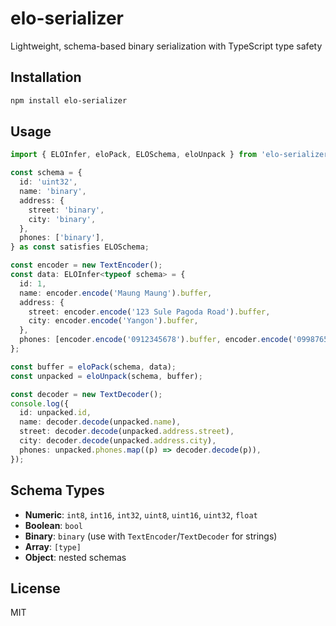 # elo-serializer

Lightweight, schema-based binary serialization with TypeScript type safety

## Installation

```bash
npm install elo-serializer
```

## Usage

```typescript
import { ELOInfer, eloPack, ELOSchema, eloUnpack } from 'elo-serializer';

const schema = {
  id: 'uint32',
  name: 'binary',
  address: {
    street: 'binary',
    city: 'binary',
  },
  phones: ['binary'],
} as const satisfies ELOSchema;

const encoder = new TextEncoder();
const data: ELOInfer<typeof schema> = {
  id: 1,
  name: encoder.encode('Maung Maung').buffer,
  address: {
    street: encoder.encode('123 Sule Pagoda Road').buffer,
    city: encoder.encode('Yangon').buffer,
  },
  phones: [encoder.encode('0912345678').buffer, encoder.encode('0998765432').buffer],
};

const buffer = eloPack(schema, data);
const unpacked = eloUnpack(schema, buffer);

const decoder = new TextDecoder();
console.log({
  id: unpacked.id,
  name: decoder.decode(unpacked.name),
  street: decoder.decode(unpacked.address.street),
  city: decoder.decode(unpacked.address.city),
  phones: unpacked.phones.map((p) => decoder.decode(p)),
});
```

## Schema Types

- **Numeric**: `int8`, `int16`, `int32`, `uint8`, `uint16`, `uint32`, `float`
- **Boolean**: `bool`
- **Binary**: `binary` (use with `TextEncoder`/`TextDecoder` for strings)
- **Array**: `[type]`
- **Object**: nested schemas

## License

MIT
